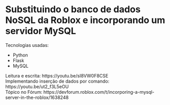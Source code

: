 
<h1>Substituindo o banco de dados NoSQL da Roblox e incorporando um servidor MySQL</h1>
<p>Tecnologias usadas:</p>
<ul>
  <li>Python</li>
  <li>Flask</li>
  <li>MySQL</li>
</ul>
Leitura e escrita: https://youtu.be/sI8VW0F8CSE
<br>
Implementando inserção de dados por comando: https://youtu.be/ut2_f3L5eOU
<br>
Tópico no Fórum: https://devforum.roblox.com/t/incorporing-a-mysql-server-in-the-roblox/1638248
